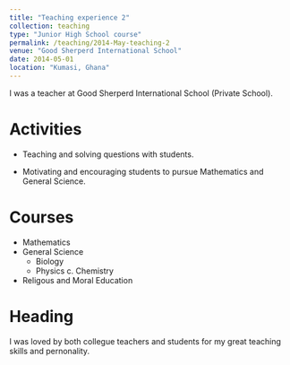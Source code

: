 ```yaml
---
title: "Teaching experience 2"
collection: teaching
type: "Junior High School course"
permalink: /teaching/2014-May-teaching-2
venue: "Good Sherperd International School"
date: 2014-05-01
location: "Kumasi, Ghana"
---
```


I was a teacher at Good Sherperd International School (Private School).

Activities
======
* Teaching and solving questions with students.


* Motivating and encouraging students to pursue Mathematics and General Science.

Courses
======
* Mathematics
* General Science
    * Biology
    * Physics
  c. Chemistry
* Religous and Moral Education

Heading 
======
I was loved by both collegue teachers and students for my great teaching skills and pernonality.
